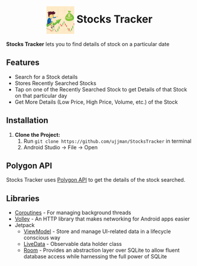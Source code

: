 <h1 align='center'> <img src='media/appicon.jpg' width='75' align='center'> Stocks Tracker</h1>

**Stocks Tracker** lets you to find details of stock on a particular date  
## Features
- Search for a Stock details
- Stores Recently Searched Stocks
- Tap on one of the Recently Searched Stock to get Details of that Stock on that particular day
- Get More Details (Low Price, High Price, Volume, etc.) of the Stock

## Installation

1. **Clone the Project:**
    1. Run ` git clone https://github.com/ujjman/StocksTracker ` in terminal
    1. Android Studio -> File -> Open
    

## Polygon API

Stocks Tracker uses [Polygon API](https://polygon.io/docs/stocks/getting-started) to get the details of the stock searched.
## Libraries

- [Coroutines](https://kotlinlang.org/docs/coroutines-overview.html) - For managing background threads
- [Volley](https://google.github.io/volley) - An HTTP library that makes networking for Android apps easier
- Jetpack
    - [ViewModel](https://developer.android.com/topic/libraries/architecture/viewmodel) - Store and manage UI-related data in a lifecycle conscious way
    - [LiveData](https://developer.android.com/topic/libraries/architecture/livedata) - Observable data holder class
    - [Room](https://developer.android.com/training/data-storage/room) - Provides an abstraction layer over SQLite to allow fluent database access while harnessing the full power of SQLite
